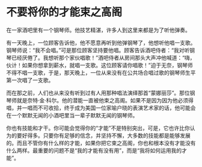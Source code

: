 # 不要将你的才能束之高阁

在一家酒吧里有一个钢琴师。他技艺精湛，许多人到这里来都是为了听他弹奏。

有一天晚上，一位顾客告诉他，他不愿意再听到他弹钢琴了，他想听他唱一支歌。钢琴师说：“我不会唱。”可是那位顾客坚持要他唱。顾客告诉酒吧侍者：“我对听钢琴已经厌倦了。我想听那个家伙唱歌！”酒吧侍者从房间那头大声冲他喊道：“嗨，伙计！如果你想拿到薪水，就唱一支歌。这位顾客请你唱歌！”迫于无奈，钢琴师不得不唱一支歌，于是，那天晚上，一位从来没有在公共场合唱过歌的钢琴师生平第一次唱了一支歌。

而在那之前，人们也从来没有听到过有人用那种唱法演绎那首“蒙娜丽莎”。那位钢琴师就是奈特·金·科尔。他的潜能一直被他束之高阁。如果不是因为因为他必须得唱，并一唱而不可收拾，终于成为美国一位家喻户晓的表演艺术家的话，他可能会在一个默默无闻的小酒吧里当一辈子默默无闻的钢琴师。

你也有技能和才干。你可能会觉得你的“才能”不是特别突出，可是，它也许比你认为的要好得多。只要你有足够的信念，并坚持不懈，大多数的技能都是能够发展的。而且不管你有什么样的才能，如果你把它束之高阁，你也和根本没有才能没有什么两样。最重要的问题不是“我的才能有没有用”，而是“我将如何运用我的才能”。
  